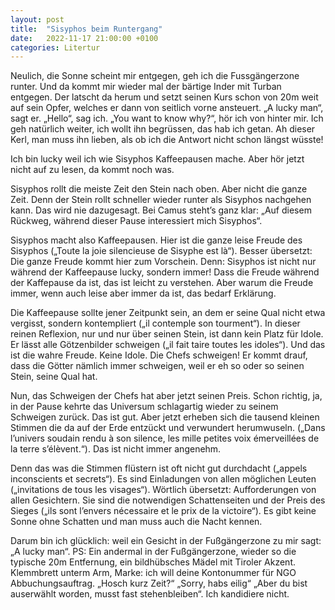 ```yaml
---
layout: post
title:  "Sisyphos beim Runtergang"
date:   2022-11-17 21:00:00 +0100
categories: Litertur
---
```

Neulich, die Sonne scheint mir entgegen, geh ich die Fussgängerzone runter. Und da kommt mir wieder mal der bärtige Inder mit Turban entgegen. Der latscht da herum und setzt seinen Kurs schon von 20m weit auf sein Opfer, welches er dann von seitlich vorne ansteuert. „A lucky man“, sagt er. „Hello“, sag ich. „You want to know why?“, hör ich von hinter mir. Ich geh natürlich weiter, ich wollt ihn begrüssen, das hab ich getan. Ah dieser Kerl, man muss ihn lieben, als ob ich die Antwort nicht schon längst wüsste!

Ich bin lucky weil ich wie Sisyphos Kaffeepausen mache. Aber hör jetzt nicht auf zu lesen, da kommt noch was.

Sisyphos rollt die meiste Zeit den Stein nach oben. Aber nicht die ganze Zeit. Denn der Stein rollt schneller wieder runter als Sisyphos nachgehen kann. Das wird nie dazugesagt. Bei Camus steht’s ganz klar: „Auf diesem Rückweg, während dieser Pause interessiert mich Sisyphos“.

Sisyphos macht also Kaffeepausen. Hier ist die ganze leise Freude des Sisyphos („Toute la joie silencieuse de Sisyphe est là“). Besser übersetzt: Die ganze Freude kommt hier zum Vorschein. Denn: Sisyphos ist nicht nur während der Kaffeepause lucky, sondern immer! Dass die Freude während der Kaffepause da ist, das ist leicht zu verstehen. Aber warum die Freude immer, wenn auch leise aber immer da ist, das bedarf Erklärung.

Die Kaffeepause sollte jener Zeitpunkt sein, an dem er seine Qual nicht etwa vergisst, sondern kontempliert („il contemple son tourment“). In dieser reinen Reflexion, nur und nur über seinen Stein, ist dann kein Platz für Idole. Er lässt alle Götzenbilder schweigen („il fait taire toutes les idoles“). Und das ist die wahre Freude. Keine Idole. Die Chefs schweigen! Er kommt drauf, dass die Götter nämlich immer schweigen, weil er eh so oder so seinen Stein, seine Qual hat.

Nun, das Schweigen der Chefs hat aber jetzt seinen Preis. Schon richtig, ja, in der Pause kehrte das Universum schlagartig wieder zu seinem Schweigen zurück. Das ist gut. Aber jetzt erheben sich die tausend kleinen Stimmen die da auf der Erde entzückt und verwundert herumwuseln. („Dans l’univers soudain rendu à son silence, les mille petites voix émerveillées de la terre s’élèvent.“). Das ist nicht immer angenehm.

Denn das was die Stimmen flüstern ist oft nicht gut durchdacht („appels inconscients et secrets“). Es sind Einladungen von allen möglichen Leuten („invitations de tous les visages“). Wörtlich übersetzt: Aufforderungen von allen Gesichtern. Sie sind die notwendigen Schattenseiten und der Preis des Sieges („ils sont l’envers nécessaire et le prix de la victoire“). Es gibt keine Sonne ohne Schatten und man muss auch die Nacht kennen.

Darum bin ich glücklich: weil ein Gesicht in der Fußgängerzone zu mir sagt: „A lucky man“.
PS: Ein andermal in der Fußgängerzone, wieder so die typische 20m Entfernung, ein bildhübsches Mädel mit Tiroler Akzent. Klemmbrett unterm Arm, Marke: ich will deine Kontonummer für NGO Abbuchungsauftrag. „Hosch kurz Zeit?“ „Sorry, habs eilig“ „Aber du bist auserwählt worden, musst fast stehenbleiben“. Ich kandidiere nicht.
